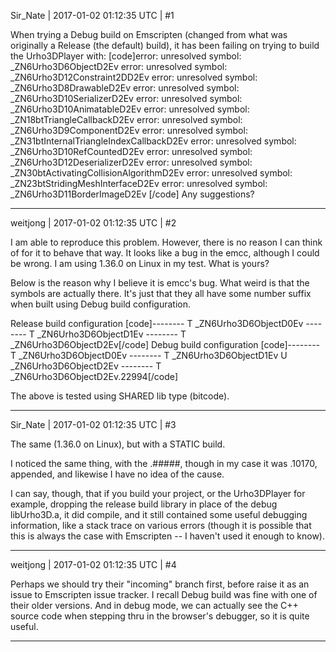 Sir_Nate | 2017-01-02 01:12:35 UTC | #1

When trying a Debug build on Emscripten (changed from what was originally a Release (the default) build), it has been failing on trying to build the Urho3DPlayer with:
[code]error: unresolved symbol: _ZN6Urho3D6ObjectD2Ev
error: unresolved symbol: _ZN6Urho3D12Constraint2DD2Ev
error: unresolved symbol: _ZN6Urho3D8DrawableD2Ev
error: unresolved symbol: _ZN6Urho3D10SerializerD2Ev
error: unresolved symbol: _ZN6Urho3D10AnimatableD2Ev
error: unresolved symbol: _ZN18btTriangleCallbackD2Ev
error: unresolved symbol: _ZN6Urho3D9ComponentD2Ev
error: unresolved symbol: _ZN31btInternalTriangleIndexCallbackD2Ev
error: unresolved symbol: _ZN6Urho3D10RefCountedD2Ev
error: unresolved symbol: _ZN6Urho3D12DeserializerD2Ev
error: unresolved symbol: _ZN30btActivatingCollisionAlgorithmD2Ev
error: unresolved symbol: _ZN23btStridingMeshInterfaceD2Ev
error: unresolved symbol: _ZN6Urho3D11BorderImageD2Ev
[/code]
Any suggestions?

-------------------------

weitjong | 2017-01-02 01:12:35 UTC | #2

I am able to reproduce this problem. However, there is no reason I can think of for it to behave that way. It looks like a bug in the emcc, although I could be wrong.  I am using 1.36.0 on Linux in my test. What is yours? 

Below is the reason why I believe it is emcc's bug. What weird is that the symbols are actually there. It's just that they all have some number suffix when built using Debug build configuration.

Release build configuration
[code]-------- T _ZN6Urho3D6ObjectD0Ev
-------- T _ZN6Urho3D6ObjectD1Ev
-------- T _ZN6Urho3D6ObjectD2Ev[/code]
Debug build configuration
[code]-------- T _ZN6Urho3D6ObjectD0Ev
-------- T _ZN6Urho3D6ObjectD1Ev
         U _ZN6Urho3D6ObjectD2Ev
-------- T _ZN6Urho3D6ObjectD2Ev.22994[/code]

The above is tested using SHARED lib type (bitcode).

-------------------------

Sir_Nate | 2017-01-02 01:12:35 UTC | #3

The same (1.36.0 on Linux), but with a STATIC build.

I noticed the same thing, with the .#####, though in my case it was .10170, appended, and likewise I have no idea of the cause. 

I can say, though, that if you build your project, or the Urho3DPlayer for example, dropping the release build library in place of the debug libUrho3D.a, it did compile, and it still contained some useful debugging information, like a stack trace on various errors (though it is possible that this is always the case with Emscripten -- I haven't used it enough to know).

-------------------------

weitjong | 2017-01-02 01:12:35 UTC | #4

Perhaps we should try their "incoming" branch first, before raise it as an issue to Emscripten issue tracker. I recall Debug build was fine with one of their older versions. And in debug mode, we can actually see the C++ source code when stepping thru in the browser's debugger, so it is quite useful.

-------------------------

